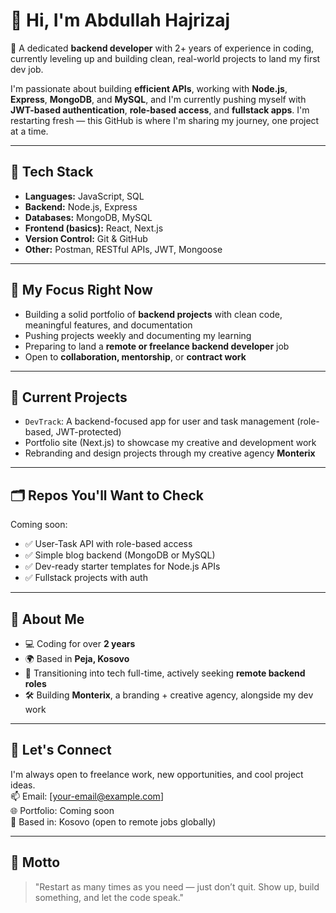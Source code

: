 # 👋 Hi, I'm Abdullah Hajrizaj

🎯 A dedicated **backend developer** with 2+ years of experience in coding, currently leveling up and building clean, real-world projects to land my first dev job.

I'm passionate about building **efficient APIs**, working with **Node.js**, **Express**, **MongoDB**, and **MySQL**, and I'm currently pushing myself with **JWT-based authentication**, **role-based access**, and **fullstack apps**. I'm restarting fresh — this GitHub is where I'm sharing my journey, one project at a time.

---

## 🔧 Tech Stack
- **Languages:** JavaScript, SQL
- **Backend:** Node.js, Express
- **Databases:** MongoDB, MySQL
- **Frontend (basics):** React, Next.js
- **Version Control:** Git & GitHub
- **Other:** Postman, RESTful APIs, JWT, Mongoose

---

## 📌 My Focus Right Now
- Building a solid portfolio of **backend projects** with clean code, meaningful features, and documentation
- Pushing projects weekly and documenting my learning
- Preparing to land a **remote or freelance backend developer** job
- Open to **collaboration, mentorship**, or **contract work**

---

## 🧠 Current Projects
- `DevTrack`: A backend-focused app for user and task management (role-based, JWT-protected)
- Portfolio site (Next.js) to showcase my creative and development work
- Rebranding and design projects through my creative agency **Monterix**

---

## 🗂️ Repos You'll Want to Check
Coming soon:
- ✅ User-Task API with role-based access
- ✅ Simple blog backend (MongoDB or MySQL)
- ✅ Dev-ready starter templates for Node.js APIs
- ✅ Fullstack projects with auth

---

## 💼 About Me
- 💻 Coding for over **2 years**
- 🌍 Based in **Peja, Kosovo**
- 🎯 Transitioning into tech full-time, actively seeking **remote backend roles**
- 🛠️ Building **Monterix**, a branding + creative agency, alongside my dev work

---

## 🤝 Let's Connect
I'm always open to freelance work, new opportunities, and cool project ideas.  
📫 Email: [your-email@example.com]  
🌐 Portfolio: Coming soon  
📍 Based in: Kosovo (open to remote jobs globally)

---

## 🚀 Motto
> "Restart as many times as you need — just don’t quit. Show up, build something, and let the code speak."

